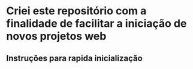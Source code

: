 # Criei este repositório com a finalidade de facilitar a iniciação de novos projetos web


## Instruções para rapida inicialização

